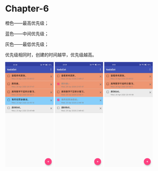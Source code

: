 # Chapter-6

橙色——最高优先级；

蓝色——中间优先级；

灰色——最低优先级；

优先级相同时，创建的时间越早，优先级越高。

<img src="screenshot/Screenshot_2020-04-29-23-58-16-819_com.byted.camp-1588175965978.jpg" alt="Screenshot_2020-04-29-23-58-16-819_com.byted.camp" style="zoom: 33%;" />

<img src="screenshot/Screenshot_2020-04-29-23-59-53-108_com.byted.camp.jpg" alt="Screenshot_2020-04-29-23-59-53-108_com.byted.camp" style="zoom:33%;" />

<img src="screenshot/Screenshot_2020-04-30-00-00-19-927_com.byted.camp-1588176062404.jpg" alt="Screenshot_2020-04-30-00-00-19-927_com.byted.camp" style="zoom:33%;" />